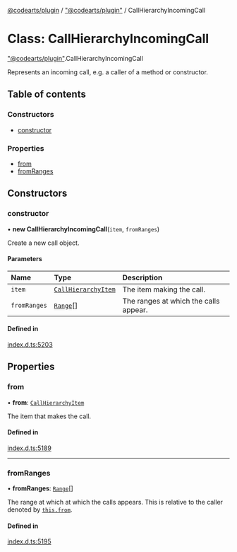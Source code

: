 [@codearts/plugin](../README.md) / ["@codearts/plugin"](../modules/_codearts_plugin_.md) / CallHierarchyIncomingCall

# Class: CallHierarchyIncomingCall

["@codearts/plugin"](../modules/_codearts_plugin_.md).CallHierarchyIncomingCall

Represents an incoming call, e.g. a caller of a method or constructor.

## Table of contents

### Constructors

- [constructor](codearts_plugin_.CallHierarchyIncomingCall.md#constructor)

### Properties

- [from](codearts_plugin_.CallHierarchyIncomingCall.md#from)
- [fromRanges](codearts_plugin_.CallHierarchyIncomingCall.md#fromranges)

## Constructors

### constructor

• **new CallHierarchyIncomingCall**(`item`, `fromRanges`)

Create a new call object.

#### Parameters

| Name | Type | Description |
| :------ | :------ | :------ |
| `item` | [`CallHierarchyItem`](codearts_plugin_.CallHierarchyItem.md) | The item making the call. |
| `fromRanges` | [`Range`](codearts_plugin_.Range.md)[] | The ranges at which the calls appear. |

#### Defined in

[index.d.ts:5203](https://github.com/huaweicloud/cloudide-plugin-api/blob/a055dd0/index.d.ts#L5203)

## Properties

### from

• **from**: [`CallHierarchyItem`](codearts_plugin_.CallHierarchyItem.md)

The item that makes the call.

#### Defined in

[index.d.ts:5189](https://github.com/huaweicloud/cloudide-plugin-api/blob/a055dd0/index.d.ts#L5189)

___

### fromRanges

• **fromRanges**: [`Range`](codearts_plugin_.Range.md)[]

The range at which at which the calls appears. This is relative to the caller
denoted by [`this.from`](codearts_plugin_.CallHierarchyIncomingCall.md#from).

#### Defined in

[index.d.ts:5195](https://github.com/huaweicloud/cloudide-plugin-api/blob/a055dd0/index.d.ts#L5195)
